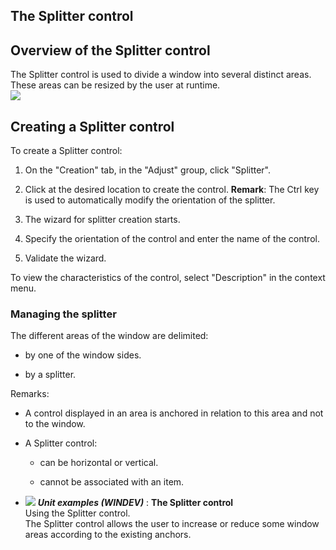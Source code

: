 


## The Splitter control
			



<a name="NOTE1"></a>
<a name="NOTE1_1"></a>


## Overview of the Splitter control
<a name="overview_the_splitter_control_ELTTEXTE000107"></a>
The Splitter control is used to divide a window into several distinct areas. These areas can be resized by the user at runtime.<br>![](https://doc.pcsoft.fr/en-US/images/image.awp?langid=3&name=ExChampSplitter.gif)


<a name="NOTE2"></a>
<a name="NOTE2_1"></a>


## Creating a Splitter control
<a name="creating_splitter_control_ELTTEXTE000131"></a>
To create a Splitter control: 

1. On the "Creation" tab, in the "Adjust" group, click "Splitter".

2. Click at the desired location to create the control.
	**Remark**: The Ctrl key is used to automatically modify the orientation of the splitter.

3. The wizard for splitter creation starts.

4. Specify the orientation of the control and enter the name of the control.

5. Validate the wizard.




To view the characteristics of the control, select "Description" in the context menu.
<a name="NOTE2_2"></a>


### Managing the splitter
<a name="managing_the_splitter_ELTPARAGRAPHE000045"></a>

The different areas of the window are delimited:

- by one of the window sides.

- by a splitter.




Remarks:

- A control displayed in an area is anchored in relation to this area and not to the window.

- A Splitter control:

	- can be horizontal or vertical.

	- cannot be associated with an item.








- ![](https://doc.pcsoft.fr/en-US/images/image.awp?langid=3&name=TheSplittercontrol.gif) ***Unit examples (WINDEV)*** : **The Splitter control** <br>Using the Splitter control.<br>The Splitter control allows the user to increase or reduce some window areas according to the existing anchors.


